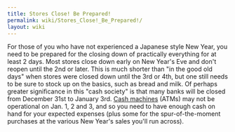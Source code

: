 ```yaml
---
title: Stores Close! Be Prepared!
permalink: wiki/Stores_Close!_Be_Prepared!/
layout: wiki
---
```


For those of you who have not experienced a Japanese style New Year, you
need to be prepared for the closing down of practically everything for
at least 2 days. Most stores close down early on New Year's Eve and
don't reopen until the 2nd or later. This is much shorter than "in the
good old days" when stores were closed down until the 3rd or 4th, but
one still needs to be sure to stock up on the basics, such as bread and
milk. Of perhaps greater significance in this "cash society" is that
many banks will be closed from December 31st to January 3rd. [Cash
machines](/wiki/Cash_machines "wikilink") (ATMs) may not be operational on
Jan. 1, 2 and 3, and so you need to have enough cash on hand for your
expected expenses (plus some for the spur-of-the-moment purchases at the
various New Year's sales you'll run across).
